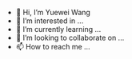 - 👋 Hi, I’m Yuewei Wang
- 👀 I’m interested in ...
- 🌱 I’m currently learning ...
- 💞️ I’m looking to collaborate on ...
- 📫 How to reach me ...

<!---
wangyuewei/wangyuewei is a ✨ special ✨ repository because its `README.md` (this file) appears on your GitHub profile.
You can click the Preview link to take a look at your changes.
--->
